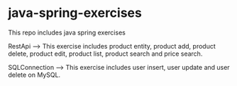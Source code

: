 # java-spring-exercises
 This repo includes java spring exercises
 
RestApi --> This exercise includes product entity, product add, product delete, product edit, product list, product search and price search.

SQLConnection --> This exercise includes user insert, user update and user delete on MySQL.
